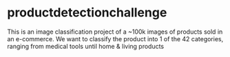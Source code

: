 # productdetectionchallenge
This is an image classification project of a ~100k images of products sold in an e-commerce. We want to classify the product into 1 of the 42 categories, ranging from medical tools until home &amp; living products
